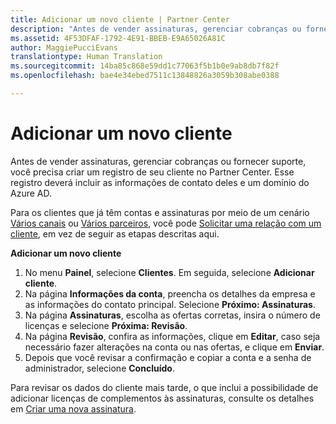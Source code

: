 ```yaml
---
title: Adicionar um novo cliente | Partner Center
description: "Antes de vender assinaturas, gerenciar cobranças ou fornecer suporte, você precisa criar um registro de seu cliente no Partner Center. Esse registro deverá incluir as informações de contato deles e um domínio do Azure AD."
ms.assetid: 4F53DFAF-1792-4E91-BBEB-E9A65026A81C
author: MaggiePucciEvans
translationtype: Human Translation
ms.sourcegitcommit: 14ba85c868e59dd1c77063f5b1b0e9ab8db7f82f
ms.openlocfilehash: bae4e34ebed7511c13848826a3059b308abe0388

---
```


# Adicionar um novo cliente


Antes de vender assinaturas, gerenciar cobranças ou fornecer suporte, você precisa criar um registro de seu cliente no Partner Center. Esse registro deverá incluir as informações de contato deles e um domínio do Azure AD.

Para os clientes que já têm contas e assinaturas por meio de um cenário [Vários canais](multichannel.md) ou [Vários parceiros](multipartner.md), você pode [Solicitar uma relação com um cliente](request-a-relationship-with-a-customer.md), em vez de seguir as etapas descritas aqui.

**Adicionar um novo cliente**

1.  No menu **Painel**, selecione **Clientes**. Em seguida, selecione **Adicionar cliente**.
2.  Na página **Informações da conta**, preencha os detalhes da empresa e as informações do contato principal. Selecione **Próximo: Assinaturas**.
3.  Na página **Assinaturas**, escolha as ofertas corretas, insira o número de licenças e selecione **Próxima: Revisão**.
4.  Na página **Revisão**, confira as informações, clique em **Editar**, caso seja necessário fazer alterações na conta ou nas ofertas, e clique em **Enviar**.
5.  Depois que você revisar a confirmação e copiar a conta e a senha de administrador, selecione **Concluído**.

Para revisar os dados do cliente mais tarde, o que inclui a possibilidade de adicionar licenças de complementos às assinaturas, consulte os detalhes em [Criar uma nova assinatura](create-a-new-subscription.md).

 

 






<!--HONumber=Nov16_HO4-->


